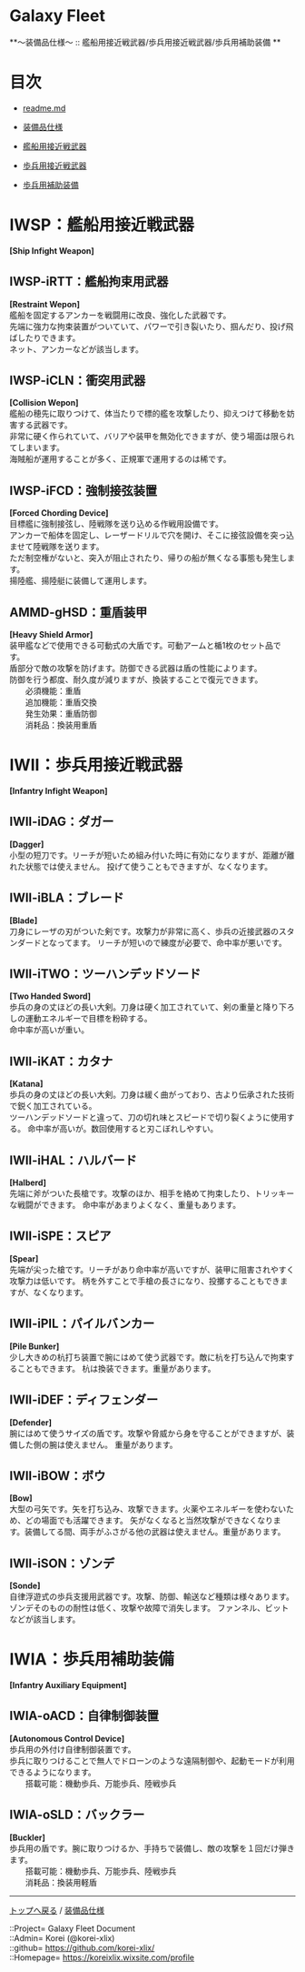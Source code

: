 # Galaxy Fleet
**～装備品仕様～ :: 艦船用接近戦武器/歩兵用接近戦武器/歩兵用補助装備 **  


# 目次 <a name="aMokuji"></a>
* [readme.md](/readme.md)
* [装備品仕様](/equip/readme.md)

* [艦船用接近戦武器](#iShipInfight)
* [歩兵用接近戦武器](#iInfantryInfight)
* [歩兵用補助装備](#iInfantryAuxiliary)




<a id="iShipInfight"></a>
# IWSP：艦船用接近戦武器
**[Ship Infight Weapon]**  


## IWSP-iRTT：艦船拘束用武器
**[Restraint Wepon]**  
艦船を固定するアンカーを戦闘用に改良、強化した武器です。  
先端に強力な拘束装置がついていて、パワーで引き裂いたり、掴んだり、投げ飛ばしたりできます。  
ネット、アンカーなどが該当します。  


## IWSP-iCLN：衝突用武器
**[Collision Wepon]**  
艦船の穂先に取りつけて、体当たりで標的艦を攻撃したり、抑えつけて移動を妨害する武器です。  
非常に硬く作られていて、バリアや装甲を無効化できますが、使う場面は限られてしまいます。  
海賊船が運用することが多く、正規軍で運用するのは稀です。  


## IWSP-iFCD：強制接弦装置
**[Forced Chording Device]**  
目標艦に強制接弦し、陸戦隊を送り込める作戦用設備です。  
アンカーで船体を固定し、レーザードリルで穴を開け、そこに接弦設備を突っ込ませて陸戦隊を送ります。  
ただ制空権がないと、突入が阻止されたり、帰りの船が無くなる事態も発生します。  
揚陸艦、揚陸艇に装備して運用します。  




## AMMD-gHSD：重盾装甲
**[Heavy Shield Armor]**  
装甲艦などで使用できる可動式の大盾です。可動アームと楯1枚のセット品です。  
盾部分で敵の攻撃を防げます。防御できる武器は盾の性能によります。  
防御を行う都度、耐久度が減りますが、換装することで復元できます。  
　　必須機能：重盾  
　　追加機能：重盾交換  
　　発生効果：重盾防御  
　　消耗品：換装用重盾  







<a id="iInfantryInfight"></a>
# IWII：歩兵用接近戦武器
**[Infantry Infight Weapon]**  


## IWII-iDAG：ダガー
**[Dagger]**  
小型の短刀です。リーチが短いため組み付いた時に有効になりますが、距離が離れた状態では使えません。
投げて使うこともできますが、なくなります。

## IWII-iBLA：ブレード
**[Blade]**  
刀身にレーザの刃がついた剣です。攻撃力が非常に高く、歩兵の近接武器のスタンダードとなってます。
リーチが短いので練度が必要で、命中率が悪いです。

## IWII-iTWO：ツーハンデッドソード
**[Two Handed Sword]**  
歩兵の身の丈ほどの長い大剣。刀身は硬く加工されていて、剣の重量と降り下ろしの運動エネルギーで目標を粉砕する。  
命中率が高いが重い。

## IWII-iKAT：カタナ
**[Katana]**  
歩兵の身の丈ほどの長い大剣。刀身は緩く曲がっており、古より伝承された技術で鋭く加工されている。  
ツーハンデッドソードと違って、刀の切れ味とスピードで切り裂くように使用する。
命中率が高いが。数回使用すると刃こぼれしやすい。

## IWII-iHAL：ハルバード
**[Halberd]**  
先端に斧がついた長槍です。攻撃のほか、相手を絡めて拘束したり、トリッキーな戦闘ができます。
命中率があまりよくなく、重量もあります。

## IWII-iSPE：スピア
**[Spear]**  
先端が尖った槍です。リーチがあり命中率が高いですが、装甲に阻害されやすく攻撃力は低いです。
柄を外すことで手槍の長さになり、投擲することもできますが、なくなります。

## IWII-iPIL：パイルバンカー
**[Pile Bunker]**  
少し大きめの杭打ち装置で腕にはめて使う武器です。敵に杭を打ち込んで拘束することもできます。
杭は換装できます。重量があります。

## IWII-iDEF：ディフェンダー
**[Defender]**  
腕にはめて使うサイズの盾です。攻撃や脅威から身を守ることができますが、装備した側の腕は使えません。
重量があります。

## IWII-iBOW：ボウ
**[Bow]**  
大型の弓矢です。矢を打ち込み、攻撃できます。火薬やエネルギーを使わないため、どの場面でも活躍できます。
矢がなくなると当然攻撃ができなくなります。装備してる間、両手がふさがる他の武器は使えません。重量があります。

## IWII-iSON：ゾンデ
**[Sonde]**  
自律浮遊式の歩兵支援用武器です。攻撃、防御、輸送など種類は様々あります。
ゾンデそのものの耐性は低く、攻撃や故障で消失します。
ファンネル、ビットなどが該当します。




<a id="iInfantryAuxiliary"></a>
# IWIA：歩兵用補助装備
**[Infantry Auxiliary Equipment]**  

## IWIA-oACD：自律制御装置
**[Autonomous Control Device]**  
歩兵用の外付け自律制御装置です。  
歩兵に取りつけることで無人でドローンのような遠隔制御や、起動モードが利用できるようになります。  
　　搭載可能：機動歩兵、万能歩兵、陸戦歩兵  

## IWIA-oSLD：バックラー
**[Buckler]**  
歩兵用の盾です。腕に取りつけるか、手持ちで装備し、敵の攻撃を１回だけ弾きます。  
　　搭載可能：機動歩兵、万能歩兵、陸戦歩兵  
　　消耗品：換装用軽盾





***
[トップへ戻る](/readme.md) / [装備品仕様](/equip/readme.md)  
  
::Project= Galaxy Fleet Document  
::Admin= Korei (@korei-xlix)  
::github= https://github.com/korei-xlix/  
::Homepage= https://koreixlix.wixsite.com/profile  
